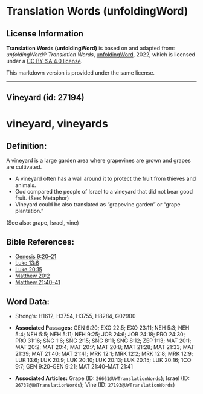 # Translation Words (unfoldingWord)

## License Information

**Translation Words (unfoldingWord)** is based on and adapted from: _unfoldingWord® Translation Words_, [unfoldingWord](https://unfoldingword.org/utw), 2022, which is licensed under a [CC BY-SA 4.0 license](https://creativecommons.org/licenses/by-sa/4.0/legalcode.en).

This markdown version is provided under the same license.



--------------------------------

## Vineyard (id: 27194)

vineyard, vineyards
===================

Definition:
-----------

A vineyard is a large garden area where grapevines are grown and grapes are cultivated.

* A vineyard often has a wall around it to protect the fruit from thieves and animals.
* God compared the people of Israel to a vineyard that did not bear good fruit. (See: Metaphor)
* Vineyard could be also translated as “grapevine garden” or “grape plantation.”

(See also: grape, Israel, vine)

Bible References:
-----------------

* [Genesis 9:20–21](https://ref.ly/Gen9:20-Gen9:21)
* [Luke 13:6](https://ref.ly/Luke13:6)
* [Luke 20:15](https://ref.ly/Luke20:15)
* [Matthew 20:2](https://ref.ly/Matt20:2)
* [Matthew 21:40–41](https://ref.ly/Matt21:40-Matt21:41)

Word Data:
----------

* Strong’s: H1612, H3754, H3755, H8284, G02900

* **Associated Passages:** GEN 9:20; EXO 22:5; EXO 23:11; NEH 5:3; NEH 5:4; NEH 5:5; NEH 5:11; NEH 9:25; JOB 24:6; JOB 24:18; PRO 24:30; PRO 31:16; SNG 1:6; SNG 2:15; SNG 8:11; SNG 8:12; ZEP 1:13; MAT 20:1; MAT 20:2; MAT 20:4; MAT 20:7; MAT 20:8; MAT 21:28; MAT 21:33; MAT 21:39; MAT 21:40; MAT 21:41; MRK 12:1; MRK 12:2; MRK 12:8; MRK 12:9; LUK 13:6; LUK 20:9; LUK 20:10; LUK 20:13; LUK 20:15; LUK 20:16; 1CO 9:7; GEN 9:20–GEN 9:21; MAT 21:40–MAT 21:41
* **Associated Articles:** Grape (ID: `26661@UWTranslationWords`); Israel (ID: `26737@UWTranslationWords`); Vine (ID: `27193@UWTranslationWords`)

